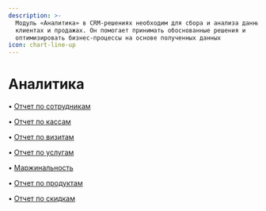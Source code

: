 ```yaml
---
description: >-
  Модуль «Аналитика» в CRM-решениях необходим для сбора и анализа данных о
  клиентах и продажах. Он помогает принимать обоснованные решения и
  оптимизировать бизнес-процессы на основе полученных данных
icon: chart-line-up
---
```


# Аналитика

• [Отчет по сотрудникам](../../../otchetnost/finansy/analitika/otchet-po-sotrudnikam.md)

• [Отчет по кассам](../../../otchetnost/finansy/analitika/otchet-po-kassam.md)

• [Отчет по визитам](../../../otchetnost/finansy/analitika/otchet-po-vizitam.md)

• [Отчет по услугам](../../../otchetnost/finansy/analitika/otchet-po-uslugam.md)

•  [Маржинальность](../../../otchetnost/finansy/analitika/marzhinalnost.md)

•  [Отчет по продуктам](../../../otchetnost/finansy/analitika/otchet-po-produktam.md)

• [Отчет по скидкам](../../../otchetnost/finansy/analitika/otchet-po-skidkam.md)

